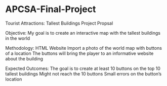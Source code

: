 # APCSA-Final-Project
Tourist Attractions: Tallest Buildings
Project Propsal

Objective:
My goal is to create an interactive map with the tallest buildings in the world

Methodology:
HTML
Website
Import a photo of the world map with buttons of a location
The buttons will bring the player to an informative website about the building

Expected Outcomes:
The goal is to create at least 10 buttons on the top 10 tallest buildings
Might not reach the 10 buttons
Small errors on the button’s location
